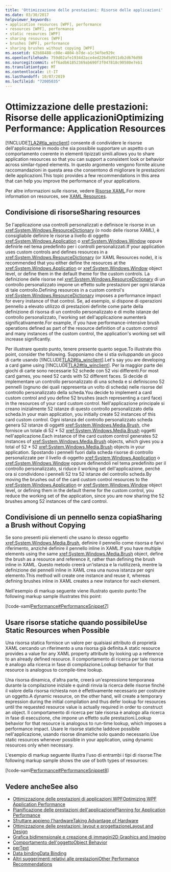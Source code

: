 ```yaml
---
title: 'Ottimizzazione delle prestazioni: Risorse delle applicazioni'
ms.date: 03/30/2017
helpviewer_keywords:
- application resources [WPF], performance
- resources [WPF], performance
- static resources [WPF]
- sharing resources [WPF]
- brushes [WPF], performance
- sharing brushes without copying [WPF]
ms.assetid: 62b88488-c08e-4804-b7de-a1c34fbe929c
ms.openlocfilehash: 759d02afe1934d2ace4ed226d5d911db2d676d98
ms.sourcegitcommit: eff6adb61852369ab690f3f047818c90580e7eb1
ms.translationtype: MT
ms.contentlocale: it-IT
ms.lasthandoff: 10/07/2019
ms.locfileid: "72005035"
---
```

# <a name="optimizing-performance-application-resources"></a><span data-ttu-id="ffd51-102">Ottimizzazione delle prestazioni: Risorse delle applicazioni</span><span class="sxs-lookup"><span data-stu-id="ffd51-102">Optimizing Performance: Application Resources</span></span>
[!INCLUDE[TLA2#tla_winclient](../../../../includes/tla2sharptla-winclient-md.md)] <span data-ttu-id="ffd51-103">consente di condividere le risorse dell'applicazione in modo che sia possibile supportare un aspetto o un comportamento coerente in elementi tipizzati simili.</span><span class="sxs-lookup"><span data-stu-id="ffd51-103">allows you to share application resources so that you can support a consistent look or behavior across similar-typed elements.</span></span> <span data-ttu-id="ffd51-104">In questo argomento vengono fornite alcune raccomandazioni in questa area che consentono di migliorare le prestazioni delle applicazioni.</span><span class="sxs-lookup"><span data-stu-id="ffd51-104">This topic provides a few recommendations in this area that can help you improve the performance of your applications.</span></span>  
  
 <span data-ttu-id="ffd51-105">Per altre informazioni sulle risorse, vedere [Risorse XAML](xaml-resources.md).</span><span class="sxs-lookup"><span data-stu-id="ffd51-105">For more information on resources, see [XAML Resources](xaml-resources.md).</span></span>  
  
## <a name="sharing-resources"></a><span data-ttu-id="ffd51-106">Condivisione di risorse</span><span class="sxs-lookup"><span data-stu-id="ffd51-106">Sharing resources</span></span>  
 <span data-ttu-id="ffd51-107">Se l'applicazione usa controlli personalizzati e definisce le risorse in un <xref:System.Windows.ResourceDictionary> (o nodo delle risorse XAML), è consigliabile definire le risorse a livello di oggetto <xref:System.Windows.Application> o <xref:System.Windows.Window> oppure definirle nel tema predefinito per i controlli personalizzati.</span><span class="sxs-lookup"><span data-stu-id="ffd51-107">If your application uses custom controls and defines resources in a <xref:System.Windows.ResourceDictionary> (or XAML Resources node), it is recommended that you either define the resources at the <xref:System.Windows.Application> or <xref:System.Windows.Window> object level, or define them in the default theme for the custom controls.</span></span> <span data-ttu-id="ffd51-108">La definizione delle risorse nel <xref:System.Windows.ResourceDictionary> di un controllo personalizzato impone un effetto sulle prestazioni per ogni istanza di tale controllo.</span><span class="sxs-lookup"><span data-stu-id="ffd51-108">Defining resources in a custom control's <xref:System.Windows.ResourceDictionary> imposes a performance impact for every instance of that control.</span></span> <span data-ttu-id="ffd51-109">Se, ad esempio, si dispone di operazioni pennello a elevato utilizzo di prestazioni definite come parte della definizione di risorsa di un controllo personalizzato e di molte istanze del controllo personalizzato, l'working set dell'applicazione aumenterà significativamente.</span><span class="sxs-lookup"><span data-stu-id="ffd51-109">For example, if you have performance-intensive brush operations defined as part of the resource definition of a custom control and many instances of the custom control, the application's working set will increase significantly.</span></span>  
  
 <span data-ttu-id="ffd51-110">Per illustrare questo punto, tenere presente quanto segue.</span><span class="sxs-lookup"><span data-stu-id="ffd51-110">To illustrate this point, consider the following.</span></span> <span data-ttu-id="ffd51-111">Supponiamo che si stia sviluppando un gioco di carte usando [!INCLUDE[TLA2#tla_winclient](../../../../includes/tla2sharptla-winclient-md.md)].</span><span class="sxs-lookup"><span data-stu-id="ffd51-111">Let's say you are developing a card game using [!INCLUDE[TLA2#tla_winclient](../../../../includes/tla2sharptla-winclient-md.md)].</span></span> <span data-ttu-id="ffd51-112">Per la maggior parte dei giochi di carte sono necessarie 52 schede con 52 visi differenti.</span><span class="sxs-lookup"><span data-stu-id="ffd51-112">For most card games, you need 52 cards with 52 different faces.</span></span> <span data-ttu-id="ffd51-113">Si decide di implementare un controllo personalizzato di una scheda e si definiscono 52 pennelli (ognuno dei quali rappresenta un volto di scheda) nelle risorse del controllo personalizzato della scheda.</span><span class="sxs-lookup"><span data-stu-id="ffd51-113">You decide to implement a card custom control and you define 52 brushes (each representing a card face) in the resources of your card custom control.</span></span> <span data-ttu-id="ffd51-114">Nell'applicazione principale si creano inizialmente 52 istanze di questo controllo personalizzato della scheda.</span><span class="sxs-lookup"><span data-stu-id="ffd51-114">In your main application, you initially create 52 instances of this card custom control.</span></span> <span data-ttu-id="ffd51-115">Ogni istanza del controllo personalizzato scheda genera 52 istanze di oggetti <xref:System.Windows.Media.Brush>, che fornisce un totale di 52 \* 52 <xref:System.Windows.Media.Brush> oggetti nell'applicazione.</span><span class="sxs-lookup"><span data-stu-id="ffd51-115">Each instance of the card custom control generates 52 instances of <xref:System.Windows.Media.Brush> objects, which gives you a total of 52 \* 52 <xref:System.Windows.Media.Brush> objects in your application.</span></span> <span data-ttu-id="ffd51-116">Spostando i pennelli fuori dalla scheda risorse di controllo personalizzate per il livello di oggetto <xref:System.Windows.Application> o <xref:System.Windows.Window> oppure definendoli nel tema predefinito per il controllo personalizzato, si riduce il working set dell'applicazione, perché ora si condividono i pennelli 52 tra 52 istanze del controllo scheda.</span><span class="sxs-lookup"><span data-stu-id="ffd51-116">By moving the brushes out of the card custom control resources to the <xref:System.Windows.Application> or <xref:System.Windows.Window> object level, or defining them in the default theme for the custom control, you reduce the working set of the application, since you are now sharing the 52 brushes among 52 instances of the card control.</span></span>  
  
## <a name="sharing-a-brush-without-copying"></a><span data-ttu-id="ffd51-117">Condivisione di un pennello senza copia</span><span class="sxs-lookup"><span data-stu-id="ffd51-117">Sharing a Brush without Copying</span></span>  
 <span data-ttu-id="ffd51-118">Se sono presenti più elementi che usano lo stesso oggetto <xref:System.Windows.Media.Brush>, definire il pennello come risorsa e farvi riferimento, anziché definire il pennello inline in XAML.</span><span class="sxs-lookup"><span data-stu-id="ffd51-118">If you have multiple elements using the same <xref:System.Windows.Media.Brush> object, define the brush as a resource and reference it, rather than defining the brush inline in XAML.</span></span> <span data-ttu-id="ffd51-119">Questo metodo creerà un'istanza e la riutilizzerà, mentre la definizione dei pennelli inline in XAML crea una nuova istanza per ogni elemento.</span><span class="sxs-lookup"><span data-stu-id="ffd51-119">This method will create one instance and reuse it, whereas defining brushes inline in XAML creates a new instance for each element.</span></span>  
  
 <span data-ttu-id="ffd51-120">Nell'esempio di markup seguente viene illustrato questo punto:</span><span class="sxs-lookup"><span data-stu-id="ffd51-120">The following markup sample illustrates this point:</span></span>  
  
 [!code-xaml[Performance#PerformanceSnippet7](~/samples/snippets/csharp/VS_Snippets_Wpf/Performance/CSharp/BrushResource.xaml#performancesnippet7)]  
  
## <a name="use-static-resources-when-possible"></a><span data-ttu-id="ffd51-121">Usare risorse statiche quando possibile</span><span class="sxs-lookup"><span data-stu-id="ffd51-121">Use Static Resources when Possible</span></span>  
 <span data-ttu-id="ffd51-122">Una risorsa statica fornisce un valore per qualsiasi attributo di proprietà XAML cercando un riferimento a una risorsa già definita.</span><span class="sxs-lookup"><span data-stu-id="ffd51-122">A static resource provides a value for any XAML property attribute by looking up a reference to an already defined resource.</span></span> <span data-ttu-id="ffd51-123">Il comportamento di ricerca per tale risorsa è analogo alla ricerca in fase di compilazione.</span><span class="sxs-lookup"><span data-stu-id="ffd51-123">Lookup behavior for that resource is analogous to compile-time lookup.</span></span>  
  
 <span data-ttu-id="ffd51-124">Una risorsa dinamica, d'altra parte, creerà un'espressione temporanea durante la compilazione iniziale e quindi rinvia la ricerca delle risorse finché il valore della risorsa richiesta non è effettivamente necessario per costruire un oggetto.</span><span class="sxs-lookup"><span data-stu-id="ffd51-124">A dynamic resource, on the other hand, will create a temporary expression during the initial compilation and thus defer lookup for resources until the requested resource value is actually required in order to construct an object.</span></span> <span data-ttu-id="ffd51-125">Il comportamento di ricerca per tale risorsa è analogo alla ricerca in fase di esecuzione, che impone un effetto sulle prestazioni.</span><span class="sxs-lookup"><span data-stu-id="ffd51-125">Lookup behavior for that resource is analogous to run-time lookup, which imposes a performance impact.</span></span> <span data-ttu-id="ffd51-126">Usare le risorse statiche laddove possibile nell'applicazione, usando risorse dinamiche solo quando necessario.</span><span class="sxs-lookup"><span data-stu-id="ffd51-126">Use static resources whenever possible in your application, using dynamic resources only when necessary.</span></span>  
  
 <span data-ttu-id="ffd51-127">L'esempio di markup seguente illustra l'uso di entrambi i tipi di risorse:</span><span class="sxs-lookup"><span data-stu-id="ffd51-127">The following markup sample shows the use of both types of resources:</span></span>  
  
 [!code-xaml[Performance#PerformanceSnippet8](~/samples/snippets/csharp/VS_Snippets_Wpf/Performance/CSharp/DynamicResource.xaml#performancesnippet8)]  
  
## <a name="see-also"></a><span data-ttu-id="ffd51-128">Vedere anche</span><span class="sxs-lookup"><span data-stu-id="ffd51-128">See also</span></span>

- [<span data-ttu-id="ffd51-129">Ottimizzazione delle prestazioni di applicazioni WPF</span><span class="sxs-lookup"><span data-stu-id="ffd51-129">Optimizing WPF Application Performance</span></span>](optimizing-wpf-application-performance.md)
- [<span data-ttu-id="ffd51-130">Pianificazione delle prestazioni dell'applicazione</span><span class="sxs-lookup"><span data-stu-id="ffd51-130">Planning for Application Performance</span></span>](planning-for-application-performance.md)
- [<span data-ttu-id="ffd51-131">Sfruttare appieno l'hardware</span><span class="sxs-lookup"><span data-stu-id="ffd51-131">Taking Advantage of Hardware</span></span>](optimizing-performance-taking-advantage-of-hardware.md)
- [<span data-ttu-id="ffd51-132">Ottimizzazione delle prestazioni: layout e progettazione</span><span class="sxs-lookup"><span data-stu-id="ffd51-132">Layout and Design</span></span>](optimizing-performance-layout-and-design.md)
- [<span data-ttu-id="ffd51-133">Grafica bidimensionale e creazione di immagini</span><span class="sxs-lookup"><span data-stu-id="ffd51-133">2D Graphics and Imaging</span></span>](optimizing-performance-2d-graphics-and-imaging.md)
- [<span data-ttu-id="ffd51-134">Comportamento dell'oggetto</span><span class="sxs-lookup"><span data-stu-id="ffd51-134">Object Behavior</span></span>](optimizing-performance-object-behavior.md)
- [<span data-ttu-id="ffd51-135">per</span><span class="sxs-lookup"><span data-stu-id="ffd51-135">Text</span></span>](optimizing-performance-text.md)
- [<span data-ttu-id="ffd51-136">Data binding</span><span class="sxs-lookup"><span data-stu-id="ffd51-136">Data Binding</span></span>](optimizing-performance-data-binding.md)
- [<span data-ttu-id="ffd51-137">Altri suggerimenti relativi alle prestazioni</span><span class="sxs-lookup"><span data-stu-id="ffd51-137">Other Performance Recommendations</span></span>](optimizing-performance-other-recommendations.md)
